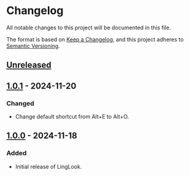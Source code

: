 # Changelog

All notable changes to this project will be documented in this file.

The format is based on [Keep a Changelog](https://keepachangelog.com/en/1.1.0/),
and this project adheres to [Semantic Versioning](https://semver.org/spec/v2.0.0.html).

## [Unreleased]

## [1.0.1] - 2024-11-20

### Changed

- Change default shortcut from Alt+E to Alt+O.

## [1.0.0] - 2024-11-18

### Added

- Initial release of LingLook.

[Unreleased]: https://github.com/ph0ngp/linglook/compare/v1.0.1...HEAD
[1.0.1]: https://github.com/ph0ngp/linglook/releases/tag/v1.0.1
[1.0.0]: https://github.com/ph0ngp/linglook/releases/tag/v1.0.0
